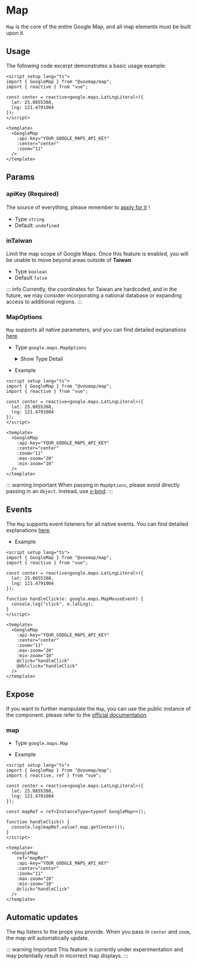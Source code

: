 # Map

`Map` is the core of the entire Google Map, and all map elements must be built upon it.

## Usage

The following code excerpt demonstrates a basic usage example:

```vue
<script setup lang="ts">
import { GoogleMap } from "@voomap/map";
import { reactive } from "vue";

const center = reactive<google.maps.LatLngLiteral>({
  lat: 25.0855388,
  lng: 121.4791004
});
</script>

<template>
  <GoogleMap
    :api-key="YOUR_GOOGLE_MAPS_API_KEY"
    :center="center"
    :zoom="11"
  />
</template>
```

## Params

### apiKey (Required)

The source of everything, please remember to [apply for it](https://developers.google.com/maps/documentation/javascript/get-api-key)！

- Type `string`
- Default: `undefined`

### inTaiwan

Limit the map scope of Google Maps. Once this feature is enabled, you will be unable to move beyond areas outside of **Taiwan**.

- Type `boolean`
- Default `false`

::: info
Currently, the coordinates for Taiwan are hardcoded, and in the future, we may consider incorporating a national database or expanding access to additional regions.
:::

### MapOptions

`Map` supports all native parameters, and you can find detailed explanations [here](https://developers.google.com/maps/documentation/javascript/reference/map#MapOptions).

- Type `google.maps.MapOptions`

  <details>
    <summary>
      Show Type Detail
    </summary>

  ```ts
  interface MapOptions {
    backgroundColor?: string;
    center?: LatLng | null | LatLngLiteral;
    clickableIcons?: boolean;
    controlSize?: number;
    disableDefaultUI?: boolean;
    disableDoubleClickZoom?: boolean;
    draggable?: boolean;
    draggableCursor?: string;
    draggingCursor?: string;
    fullscreenControl?: boolean;
    fullscreenControlOptions?: FullscreenControlOptions | null;
    gestureHandling?: string;
    heading?: number;
    isFractionalZoomEnabled?: boolean;
    keyboardShortcuts?: boolean;
    mapId?: string;
    mapTypeControl?: boolean;
    mapTypeControlOptions?: MapTypeControlOptions | null;
    mapTypeId?: string;
    maxZoom?: number;
    minZoom?: number;
    noClear?: boolean;
    panControl?: boolean;
    panControlOptions?: PanControlOptions;
    restriction?: MapRestriction;
    rotateControl?: boolean;
    rotateControlOptions?: RotateControlOptions;
    scaleControl?: boolean;
    scaleControlOptions?: ScaleControlOptions;
    scrollwheel?: boolean;
    streetView?: StreetViewPanorama;
    streetViewControl?: boolean;
    streetViewControlOptions?: StreetViewControlOptions;
    styles?: MapTypeStyle[];
    tilt?: number;
    zoom?: number;
    zoomControl?: boolean;
    zoomControlOptions?: ZoomControlOptions;
  }
  ```

  </details>

- Example

```vue
<script setup lang="ts">
import { GoogleMap } from "@voomap/map";
import { reactive } from "vue";

const center = reactive<google.maps.LatLngLiteral>({
  lat: 25.0855388,
  lng: 121.4791004
});
</script>

<template>
  <GoogleMap
    :api-key="YOUR_GOOGLE_MAPS_API_KEY"
    :center="center"
    :zoom="11"
    :max-zoom="20"
    :min-zoom="10"
  />
</template>
```

::: warning Important
When passing in `MapOptions`, please avoid directly passing in an `Object`. Instead, use [v-bind](https://vuejs.org/guide/components/props.html#prop-passing-details).
:::

## Events

The `Map` supports event listeners for all native events. You can find detailed explanations [here](https://developers.google.com/maps/documentation/javascript/reference/map#Map-Events).

- Example

```vue
<script setup lang="ts">
import { GoogleMap } from "@voomap/map";
import { reactive } from "vue";

const center = reactive<google.maps.LatLngLiteral>({
  lat: 25.0855388,
  lng: 121.4791004
});

function handleClick(e: google.maps.MapMouseEvent) {
  console.log("click", e.latLng);
}
</script>

<template>
  <GoogleMap
    :api-key="YOUR_GOOGLE_MAPS_API_KEY"
    :center="center"
    :zoom="11"
    :max-zoom="20"
    :min-zoom="10"
    @click="handleClick"
    @dblclick="handleClick"
  />
</template>
```

## Expose

If you want to further manipulate the `Map`, you can use the public instance of the component. please refer to the [official documentation](https://developers.google.com/maps/documentation/javascript/reference/map#Map-Methods).

### map

- Type `google.maps.Map`

- Example

```vue
<script setup lang="ts">
import { GoogleMap } from "@voomap/map";
import { reactive, ref } from "vue";

const center = reactive<google.maps.LatLngLiteral>({
  lat: 25.0855388,
  lng: 121.4791004
});

const mapRef = ref<InstanceType<typeof GoogleMap>>();

function handleClick() {
  console.log(mapRef.value?.map.getCenter());
}
</script>

<template>
  <GoogleMap
    ref="mapRef"
    :api-key="YOUR_GOOGLE_MAPS_API_KEY"
    :center="center"
    :zoom="11"
    :max-zoom="20"
    :min-zoom="10"
    @click="handleClick"
  />
</template>
```

## Automatic updates

The `Map` listens to the props you provide. When you pass in `center` and `zoom`, the map will automatically update.

::: warning Important
This feature is currently under experimentation and may potentially result in incorrect map displays.
:::
